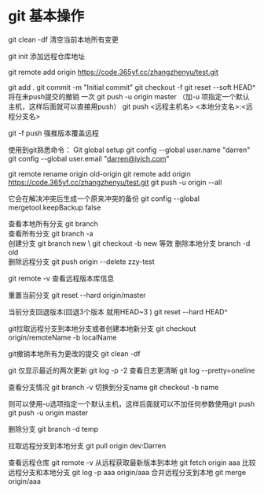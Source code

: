 
# git 基本操作

git clean -df 清空当前本地所有变更

git init
添加远程仓库地址

git remote add origin https://code.365yf.cc/zhangzhenyu/test.git

git add .
git commit -m "Initial commit"
git checkout -f
git reset --soft HEAD^   将在未push提交的撤销  一次
git push -u origin master  （加-u  项指定一个默认主机，这样后面就可以直接用push）
git push <远程主机名> <本地分支名>:<远程分支名>

git -f push 强推版本覆盖远程

使用到git熟悉命令： 
Git global setup
git config --global user.name "darren"
git config --global user.email "darren@iyich.com"

git remote rename origin old-origin
git remote add origin https://code.365yf.cc/zhangzhenyu/test.git
git push -u origin --all

它会在解决冲突后生成一个原来冲突的备份
git config --global mergetool.keepBackup false

查看本地所有分支
git branch  
查看所有分支
git branch -a  
创建分支
git branch new   \\ git checkout -b new  等效
删除本地分支
branch -d old  
删除远程分支
git push origin --delete zzy-test

git remote -v 查看远程版本库信息

重置当前分支
git reset --hard origin/master

当前分支回退版本(回退3个版本 就用HEAD~3 )
git reset --hard HEAD^

git拉取远程分支到本地分支或者创建本地新分支
git checkout origin/remoteName -b localName

git撤销本地所有为更改的提交
git clean -df


git 
仅显示最近的两次更新
git log -p -2
查看日志更清晰
git log --pretty=oneline

查看分支情况
git branch -v
切换到分支name
git checkout -b name

则可以使用-u选项指定一个默认主机，这样后面就可以不加任何参数使用git push
 git push -u origin master

 删除分支 
 git branch -d temp

拉取远程分支到本地分支
 git pull origin dev:Darren

 查看远程仓库
git remote -v
从远程获取最新版本到本地
git fetch origin aaa
比较远程分支和本地分支
 git log -p aaa origin/aaa
合并远程分支到本地
git merge origin/aaa

